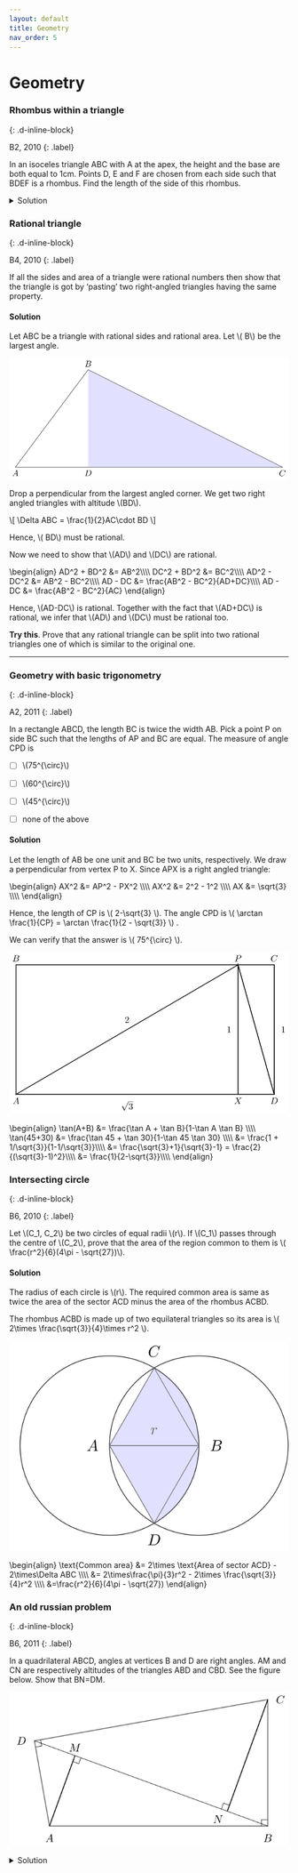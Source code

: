 ```yaml
---
layout: default
title: Geometry
nav_order: 5
---
```



# Geometry



### Rhombus within a triangle
{: .d-inline-block}

B2, 2010
{: .label}


In an isoceles triangle ABC  with A at the apex, the height and the base are both equal to
1cm. Points D, E and F are chosen from each side such that BDEF is a rhombus.  Find the length of the side of this rhombus.

<details>
<summary>Solution</summary>
<p>
We want to find the side length of the rhombus \(BDEF\).  We will find the length of \(EF\). Let \( AX \) and \( EX' \) be the perpendiculars of triangles \(ABC\) and \(EFC\), respectively.

<p style="text-align:center;"><img src="/assets/images/cmi2010_bisector.svg"></p>

We know that \( FX'= EX'/2 \)  since \( ABC \cong EFC \).

\begin{align}
EF &= \frac{\sqrt{5}}{2}EX' \hskip{3pt} \text{since }EX'F\text{ is a right angled triangle}
\label{eq:triangle}\tag{1}
\end{align}


All we have to do is find the length of \( EX' \).

\begin{align}
\tan \theta & = \frac{EX'}{BX'} \\
\tan \theta & = \frac{EX'}{BC-X'C} \\
& = \frac{EX'}{1 - EX'/2} \hskip{5pt} \text{ since } ABX \cong EFX' \\
EX' & = \frac{2\tan \theta}{2+\tan \theta} \hskip{5pt} \text{ by rearranging } \label{eq:ex}\tag{2} \\
\\
\\
\tan 2\theta & = \frac{AX}{BX} = \frac{2\tan \theta}{1-\tan^2\theta} \\
2 & = \frac{2\tan \theta}{1-\tan^2\theta} \\
\tan \theta & = \frac{-1+\sqrt{5}}{2} \\
EX' & = (2\sqrt{5}-4) \hskip{5pt} \text{by substituting the value of }\tan \theta\text{ in \eqref{eq:ex}}
\\
\\
EF & = \frac{\sqrt{5}}{2}(2\sqrt{5}-4) \hskip{5pt} \text{From \eqref{eq:triangle}} \\
 & = (5-2\sqrt{5})
\end{align}



Hence the side length of the rhombus is  \( (5-2\sqrt{5}) \) cm.
</p>

</details>


### Rational triangle
{: .d-inline-block}

B4, 2010
{: .label}

If all the sides and area of a triangle were rational numbers then show that the
triangle is got by ‘pasting’ two right-angled triangles having the same property.

#### Solution

Let ABC be a triangle with rational sides and rational area. Let \\( B\\) be the largest angle.

<p style="text-align:center;"><img src="/assets/images/triangle_slice.svg"></p>

Drop a perpendicular from the largest angled corner. We get two right angled triangles with altitude \\(BD\\).

\\[ \Delta ABC = \frac{1}{2}AC\cdot BD \\]

Hence, \\( BD\\) must be rational.

Now we need to show that \\(AD\\) and \\(DC\\) are rational.


\begin{align}
AD^2 + BD^2 &= AB^2\\\\\\\\
DC^2 + BD^2 &= BC^2\\\\\\\\
AD^2 - DC^2 &= AB^2 - BC^2\\\\\\\\
AD - DC &= \frac{AB^2 - BC^2}{AD+DC}\\\\\\\\
AD - DC &= \frac{AB^2 - BC^2}{AC}
\end{align}


Hence, \\(AD-DC\\) is rational. Together with the fact that \\(AD+DC\\) is rational, we infer that \\(AD\\) and \\(DC\\) must be rational too.


**Try this**. Prove that any rational triangle can be split into two rational triangles one of which is similar to the original one.

---

### Geometry with basic trigonometry
{: .d-inline-block}

A2, 2011
{: .label}

In a rectangle ABCD, the length BC is twice the width AB. Pick a point P on side BC
such that the lengths of AP and BC are equal. The measure of angle CPD is

- [ ] \\(75^{\circ}\\)
- [ ] \\(60^{\circ}\\)
- [ ] \\(45^{\circ}\\)
- [ ] none of the above


#### Solution


Let the length of AB be one unit and BC be two units, respectively. We draw a perpendicular from vertex P to X. Since APX is a right angled triangle:

\begin{align}
AX^2 &= AP^2 - PX^2  \\\\\\\\
AX^2 &= 2^2 - 1^2  \\\\\\\\
AX &= \sqrt{3} \\\\\\\\
\end{align}

Hence, the length of CP is \\( 2-\sqrt{3} \\). The angle CPD is \\( \arctan \frac{1}{CP}  = \arctan \frac{1}{2 - \sqrt{3}} \\) .

We can verify that the answer is \\( 75^{\circ} \\).



<p style="text-align:center;"><img src="/assets/images/rectangle_2011.svg"></p>


\begin{align}
\tan(A+B) &= \frac{\tan A + \tan B}{1-\tan A \tan B} \\\\\\\\
\tan(45+30) &= \frac{\tan 45 + \tan 30}{1-\tan 45 \tan 30} \\\\\\\\
&= \frac{1 + 1/\sqrt{3}}{1-1/\sqrt{3}}\\\\\\\\
&= \frac{\sqrt{3}+1}{\sqrt{3}-1} = \frac{2}{(\sqrt{3}-1)^2}\\\\\\\\
&= \frac{1}{2-\sqrt{3}}\\\\\\\\
\end{align}




### Intersecting circle
{: .d-inline-block}

B6, 2010
{: .label}

Let \\(C_1, C_2\\) be two circles of equal radii \\(r\\). If \\(C_1\\) passes through the centre of \\(C_2\\), prove
that the area of the region common to them is \\( \frac{r^2}{6}(4\pi - \sqrt{27})\\).


#### Solution

The radius of each circle is \\(r\\). The required common area is same as twice the area of the sector ACD minus the area of the rhombus ACBD.

The rhombus ACBD is made up of two equilateral triangles so its area is \\( 2\times \frac{\sqrt{3}}{4}\times r^2 \\).

<p style="text-align:center;"><img src="/assets/images/intersect_circle.svg"></p>


\begin{align}
\text{Common area} &= 2\times \text{Area of sector ACD} - 2\times\Delta ABC \\\\\\\\
&= 2\times\frac{\pi}{3}r^2 - 2\times \frac{\sqrt{3}}{4}r^2 \\\\\\\\
&=\frac{r^2}{6}(4\pi - \sqrt{27})
\end{align}




### An old russian problem
{: .d-inline-block}

B6, 2011
{: .label}

In a quadrilateral ABCD, angles at vertices B and D are right angles. AM and CN are respectively altitudes of the triangles ABD and CBD.
See the figure below. Show that BN=DM.

<p style="text-align:center;"><img src="/assets/images/cyclic_quad_ques.svg"></p>

<details>
<summary>Solution</summary>

The four points form the vertices of a cyclic quadrilateral with center as O. Drop a perpendicular from O to
DB with P as the base. P must bisect DB, so DP=BP.

<p style="text-align:center;"><img src="/assets/images/cyclic_quad_sol.svg"></p>

Here is the key.  Since AO = CO, their projections on BD are equal, so MP = NP. Subtracting gives DM = DP - MP = BP - NP = BN.


<p><i>Solution is due to Alexander Bogomolny who discussed this problem on <a href="https://www.cut-the-knot.org/Curriculum/Geometry/GeoGebra/ProjectionsInInscribedQuadrilateral.shtml">cut-the-knot</a> before it appeared in the CMI paper.</i></p>


</details>




